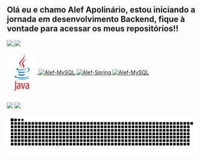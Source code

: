 ## Olá eu e chamo Alef Apolinário, estou iniciando a jornada em desenvolvimento Backend, fique à vontade para acessar os meus repositórios!!
 <div>
  <a href="https://github.com/AlefApolinario">
  <img height="180em" src="https://github-readme-stats.vercel.app/api?username=AlefApolinario&show_icons=true&theme=dracula&include_all_commits=true&count_private=true"/>
  <img height="180em" src="https://github-readme-stats.vercel.app/api/top-langs/?username=AlefApolinario&layout=compact&langs_count=7&theme=dracula"/>
</div>
<div style="display: inline_block"><br>
  <img align="center" alt="Alef-Java" height="100" width="80" src="https://github.com/devicons/devicon/blob/master/icons/java/java-original-wordmark.svg">
  <img align="center" alt="Alef-MySQL" height="100" width="80" src="https://cdn.jsdelivr.net/gh/devicons/devicon/icons/mysql/mysql-original-wordmark.svg">
  <img align="center" alt="Alef-Spring" height="100" width="80" src="https://cdn.jsdelivr.net/gh/devicons/devicon/icons/spring/spring-original-wordmark.svg">
  <img align="center" alt="Alef-MySQL" height="80" width="120" src="https://www.vectorlogo.zone/logos/hibernate/hibernate-ar21.svg">
</div>
  
  ##
 
<div> 
  <a href="https://www.linkedin.com/in/alef-apolinario/" target="_blank"><img src="https://img.shields.io/badge/-LinkedIn-%230077B5?style=for-the-badge&logo=linkedin&logoColor=white" target="_blank"></a> 
  <a href = "mailto:alefcristiangomes@gmail.com"><img src="https://img.shields.io/badge/-Gmail-%23333?style=for-the-badge&logo=gmail&logoColor=white" target="_blank"></a>

  ![Snake animation](https://github.com/AlefApolinario/AlefApolinario/blob/output/github-contribution-grid-snake.svg)
 
</div>
